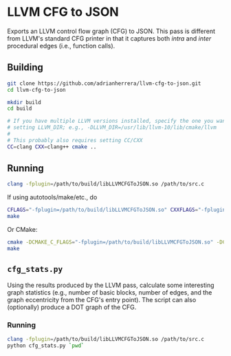 # LLVM CFG to JSON

Exports an LLVM control flow graph (CFG) to JSON. This pass is different from
LLVM's standard CFG printer in that it captures both *intra* and *inter*
procedural edges (i.e., function calls).

## Building

```bash
git clone https://github.com/adrianherrera/llvm-cfg-to-json.git
cd llvm-cfg-to-json

mkdir build
cd build

# If you have multiple LLVM versions installed, specify the one you want by
# setting LLVM_DIR; e.g., -DLLVM_DIR=/usr/lib/llvm-10/lib/cmake/llvm
#
# This probably also requires setting CC/CXX
CC=clang CXX=clang++ cmake ..
```

## Running

```bash
clang -fplugin=/path/to/build/libLLVMCFGToJSON.so /path/to/src.c
```

If using autotools/make/etc., do

```bash
CFLAGS="-fplugin=/path/to/build/libLLVMCFGToJSON.so" CXXFLAGS="-fplugin=/path/to/build/libLLVMCFGToJSON.so" ./configure
make
```

Or CMake:

```bash
cmake -DCMAKE_C_FLAGS="-fplugin=/path/to/build/libLLVMCFGToJSON.so" -DCMAKE_CXX_FLAGS="-fplugin=/path/to/build/libLLVMCFGToJSON.so" ...
make
```

## `cfg_stats.py`

Using the results produced by the LLVM pass, calculate some interesting graph
statistics (e.g., number of basic blocks, number of edges, and the graph
eccentricity from the CFG's entry point). The script can also (optionally)
produce a DOT graph of the CFG.

### Running

```bash
clang -fplugin=/path/to/build/libLLVMCFGToJSON.so /path/to/src.c
python cfg_stats.py `pwd`
```
